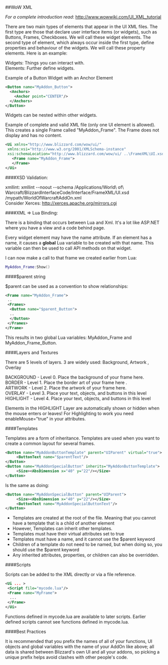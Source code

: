 ##WoW XML

*For a complete introduction read*:  http://www.wowwiki.com/UI_XML_tutorial

There are two main types of elements that appear in the UI XML files. The first type are those that declare user interface items (or widgets), such as Buttons, Frames, Checkboxes. We will call these widget elements. The second type of element, which always occur inside the first type, define properties and behaviour of the widgets. We will call these property elements. Here is an example:

Widgets:   Things you can interact with. <br />
Elements:  Further define widgets.

Example of a Button Widget with an Anchor Element
```xml
<Button name="MyAddon_Button">
  <Anchors>
    <Anchor point="CENTER"/>
  </Anchors>
</Button>
```

Widgets can be nested within other widgets.  

Example of complete and valid XML file (only one UI element is allowed).  This creates a single Frame called "MyAddon_Frame". The Frame does not display and has no content.

```xml
<Ui xmlns="http://www.blizzard.com/wow/ui/"
 xmlns:xsi="http://www.w3.org/2001/XMLSchema-instance"
 xsi:schemaLocation="http://www.blizzard.com/wow/ui/ ..\FrameXML\UI.xsd">
   <Frame name="MyAddon_Frame">
   </Frame>
</Ui>
```

####XSD Validation:  

xmllint:  xmllint --noout --schema /Applications/World\ of\ Warcraft/BlizzardInterfaceCode/Interface/FrameXML/UI.xsd /mypath/WorldOfWarcraftAddOn.xml <br />
Consider Xerces: http://xerces.apache.org/mirrors.cgi

####XML => Lua Binding:

There is a binding that occurs between Lua and Xml.  It's a lot like ASP.NET where you have a view and a code behind page.

Every widget element may have the name attribute. If an element has a name, it causes a **global** Lua variable to be created with that name. This variable can then be used to call API methods on that widget.

I can now make a call to that frame we created earlier from Lua:  

```lua
MyAddon_Frame:Show()
```

####$parent string

$parent can be used as a convention to show relationships:

```xml
<Frame name="MyAddon_Frame">
 ..
 <Frames>
  <Button name="$parent_Button">
  ..
  </Button>
 </Frames>
</Frame>
```

This results in two global Lua variables: MyAddon_Frame and MyAddon_Frame_Button.


####Layers and Textures

There are 5 levels of layers.  3 are widely used:  Background, Artwork , Overlay

BACKGROUND - Level 0. Place the background of your frame here.<br />
BORDER - Level 1. Place the border art of your frame here .<br />
ARTWORK - Level 2. Place the artwork of your frame here.<br />
OVERLAY - Level 3. Place your text, objects, and buttons in this level<br />
HIGHLIGHT - Level 4. Place your text, objects, and buttons in this level<br />

Elements in the HIGHLIGHT Layer are automatically shown or hidden when the mouse enters or leaves!
For Highlighting to work you need enableMouse="true" in your <Frame> attributes.

####Templates

Templates are a form of inheritance. Templates are used when you want to create a common layout for several frames.

```xml
<Button name="MyAddonButtonTemplate" parent="UIParent" virtual="true">
     <ButtonText name="$parentText"/>
</Button>
<Button name="MyAddonSpecialButton" inherits="MyAddonButtonTemplate">
     <Size><AbsDimension x="40" y="22"/></Size>
</Button>
```
Is the same as doing:

```xml
<Button name="MyAddonSpecialButton" parent="UIParent">
     <Size><AbsDimension x="40" y="22"/></Size>
     <ButtonText name="MyAddonSpecialButtonText"/>
</Button>
```

* Templates are created at the root of the file. Meaning that you cannot have a template that is a child of another element
* However, Templates can inherit other templates. 
* Templates must have their virtual attributes set to true
* Templates must have a name, and it cannot use the $parent keyword
* Children of a template do not need to be named, but when doing so, you should use the $parent keyword
* Any inherited attributes, properties, or children can also be overridden. 

####Scripts

Scripts can be added to the XML directly or via a file reference.

```xml
<Ui ... >
 <Script file="mycode.lua"/>
 <Frame name="MyFrame">
  ...
 </Frame>
</Ui>
```

Functions defined in mycode.lua are available to later scripts.  Earlier defined scripts cannot see functions defined in mycode.lua.


####Best Practices

It is recommended that you prefix the names of all of your functions, UI objects and global variables with the name of your AddOn like above; all data is shared between Blizzard's own UI and all your addons, so picking a unique prefix helps avoid clashes with other people's code.